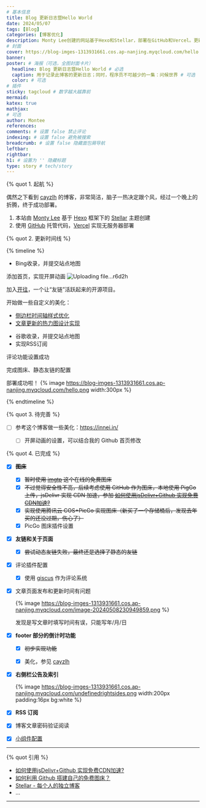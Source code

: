 ```yaml
---
# 基本信息
title: Blog 更新日志暨Hello World
date: 2024/05/07
tags: [Blog]
categories: [博客优化]
description: Monty Lee创建的网站基于Hexo和Stellar，部署在GitHub和Vercel。更新包括首页、动画、友链等，已完成图床、评论插件、文章更新等任务，待完善美化和动画设置。
# 封面
cover: https://blog-imges-1313931661.cos.ap-nanjing.myqcloud.com/hello.png 
banner: 
poster: # 海报（可选，全图封面卡片）
  headline: Blog 更新日志暨Hello World # 必选
  caption: 用于记录此博客的更新日志；同时，程序员不可越少的一集：问候世界 # 可选
  color: # 可选
# 插件
sticky: tagcloud # 数字越大越靠前
mermaid:
katex: true
mathjax: 
# 可选
author: Montee
references:
comments: # 设置 false 禁止评论
indexing: # 设置 false 避免被搜索
breadcrumb: # 设置 false 隐藏面包屑导航
leftbar: 
rightbar:
h1: # 设置为 '' 隐藏标题
type: story # tech/story
---
```

{% quot 1. 起航 %}

偶然之下看到 [cayzlh](https://www.cayzlh.com) 的博客，非常简洁，脑子一热决定跟个风，经过一个晚上的折腾，终于成功部署。

1. 本站由 [Monty Lee](https://www.montylee.cn) 基于 [Hexo](https://hexo.io/zh-cn/) 框架下的 [Stellar](https://github.com/xaoxuu/hexo-theme-stellar/tree/1.28.1) 主题创建
2. 使用 [GitHub](https://github.com) 托管代码，[Vercel](https://vercel.com) 实现无服务器部署

{% quot 2. 更新时间线 %}

{% timeline %}
<!-- node 2025 年 4 月 22 日 -->
* Bing收录，并提交站点地图

<!-- node 2025 年 4 月 21 日 -->
添加首页，实现开屏动画
![Uploading file...r6d2h]()


<!-- node 2025 年 4 月 13 日 -->
加入[开往](https://www.travellings.cn)，一个让“友链”活跃起来的开源项目。

<!-- node 2025 年 4 月 11 日 -->
开始做一些自定义的美化：
* [侧边栏时间轴样式优化](https://www.montylee.cn/2025/04/11/Hexo-stellar%E4%B8%BB%E9%A2%98%E4%BE%A7%E8%BE%B9%E6%A0%8F%E6%97%B6%E9%97%B4%E8%BD%B4%E6%A0%B7%E5%BC%8F%E4%BC%98%E5%8C%96/)
* [文章更新的热力图设计实现](https://www.montylee.cn/2025/04/12/Hexo-stellar%E5%8D%9A%E5%AE%A2%E7%83%AD%E5%8A%9B%E5%9B%BE%E8%AE%BE%E8%AE%A1%E4%B8%8E%E5%AE%9E%E7%8E%B0/)


<!-- node 2025 年 4 月 9 日 -->
* 谷歌收录，并提交站点地图
* 实现RSS订阅

<!-- node 2024 年 6 月 7 日 -->
评论功能设置成功

<!-- node 2024 年 5 月 8 日 -->
完成图床、静态友链的配置

<!-- node 2024 年 5 月 7 日 -->
部署成功啦！
{% image https://blog-imges-1313931661.cos.ap-nanjing.myqcloud.com/hello.png width:300px %}

{% endtimeline %}


{% quot 3. 待完善 %}

- [ ] 参考这个博客做一些美化：https://innei.in/
	- [ ] 开屏动画的设置，可以结合我的 Github 首页修改


{% quot 4. 已完成 %}


- [x] ~~**图床**~~
    - [x] ~~暂时使用 [imgtp](https://imgtp.com) 这个在线的免费图床~~
    - [x] ~~不过觉得安全性不高，后续考虑使用 GitHub 作为图床，本地使用 PigGo 上传，jsDelivr 实现 CDN 加速，参加 [如何使用jsDelivr+Github 实现免费CDN加速?](https://zhuanlan.zhihu.com/p/346643522)~~
    - [x] ~~实现使用腾讯云 COS+PicGo 实现图床（新买了一个存储桶后，发现去年买的还没过期，伤心了）~~
    - [x] PicGo 图床插件设置

- [x] **友链和关于页面**
  - [x] ~~尝试动态友链失败，最终还是选择了静态的友链~~
  
- [x] 评论插件配置
  - [x] 使用 [giscus](https://giscus.app/zh-CN) 作为评论系统
  
- [x] 文章页面发布和更新时间有问题

  {% image https://blog-imges-1313931661.cos.ap-nanjing.myqcloud.com/image-20240508230949859.png  %}

  发现是写文章时填写时间有误，只能写年/月/日

- [x] **footer 部分的倒计时功能**

  - [x] ~~初步实现功能~~

  - [x] 美化，参见 [cayzlh](https://www.cayzlh.com)  

- [x] **右侧栏公告及索引**

  {% image https://blog-imges-1313931661.cos.ap-nanjing.myqcloud.com/undefinedrightsides.png width:200px padding:16px bg:white %}

- [x] **RSS 订阅**
- [x] 博客文章密码验证阅读
- [x] [小组件配置](https://xaoxuu.com/wiki/stellar/widgets/)

---
{% quot 引用 %}
  - [如何使用jsDelivr+Github 实现免费CDN加速?](https://zhuanlan.zhihu.com/p/346643522)
  - [如何利用 Github 搭建自己的免费图床？](https://zhuanlan.zhihu.com/p/353775844)
  - [Stellar - 每个人的独立博客](https://xaoxuu.com/wiki/stellar/#start)
  - ...

---